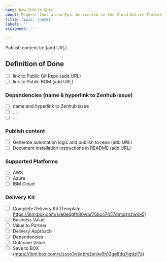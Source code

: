 ```yaml
---
name: New Public Epic
about: Request that a new Epic be created in the Cloud Native Toolkit
title: 'Epic: {name}'
labels: ''
assignees: ''

---
```


Publish content to: (add URL)

## Definition of Done

- [ ] link to Public Git Repo  (add URL)
- [ ] link to Public BOM  (add URL)

### Dependencies (name & hyperlink to Zenhub issue)

- [ ] name and hyperlink to Zenhub issue
- [ ] ....
- [ ] ...

### Publish content

- [ ] Generate automation logic and publish to repo   (add URL)
- [ ] Document installation instructions in README   (add URL)

### Supported Platforms

- [ ] AWS
- [ ] Azure
- [ ] IBM Cloud

### Delivery Kit

- [ ] Complete Delivery Kit (Template: https://ibm.box.com/s/e0edgfh80wbr76bco7h57dmojznzw0k5) 
- [ ] Business Value
- [ ] Value to Partner
- [ ] Delivery Approach
- [ ] Dependencies 
- [ ] Outcome Value
- [ ] Save to BOX (https://ibm.box.com/s/zsyo3v5qbm2sniw9h12gg8dq7jgdzl7z)
